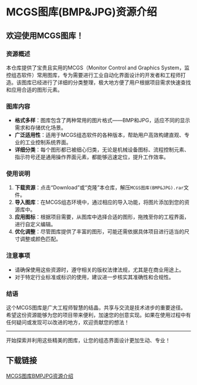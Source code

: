 # MCGS图库(BMP&JPG)资源介绍

## 欢迎使用MCGS图库！

### 资源概述
本仓库提供了宝贵且实用的MCGS（Monitor Control and Graphics System，监控组态软件）常用图库，专为需要进行工业自动化界面设计的开发者和工程师打造。该图库已经进行了详细的分类整理，极大地方便了用户根据项目需求快速查找和应用合适的图形元素。

### 图库内容
- **格式多样**：图库包含了两种常用的图片格式——BMP和JPG，适应不同的显示需求和存储优化场景。
- **广泛适用性**：适用于MCGS组态软件的各种版本，帮助用户高效构建直观、专业的工业控制系统界面。
- **详细分类**：每个图形都已被细心归类，无论是机械设备图标、流程控制元素、指示符号还是通用操作界面元素，都能够迅速定位，提升工作效率。
  
### 使用说明
1. **下载资源**：点击“Download”或“克隆”本仓库，解压`MCGS图库(BMP&JPG).rar`文件。
2. **导入图库**：在MCGS组态环境中，通过相应的导入功能，将图片添加到您的资源库中。
3. **应用图标**：根据项目需要，从图库中选择合适的图形，拖拽至你的工程界面，进行自定义编辑。
4. **优化调整**：尽管图库提供了丰富的图形，可能还需依据具体项目进行适当的尺寸调整或颜色匹配。

### 注意事项
- 请确保使用这些资源时，遵守相关的版权法律法规，尤其是在商业用途上。
- 对于特定行业标准或标识的使用，建议进一步核实其准确性和合规性。

### 结语
这个MCGS图库是广大工程师智慧的结晶，共享与交流是技术进步的重要途径。希望这份资源能够为您的项目带来便利，加速您的创意实现。如果在使用过程中有任何疑问或发现可以改进的地方，欢迎贡献您的想法！

---

开始探索并利用这些精美的图库，让您的组态界面设计更加生动、专业！

## 下载链接

[MCGS图库BMPJPG资源介绍](https://pan.quark.cn/s/c11a8cce1f80)